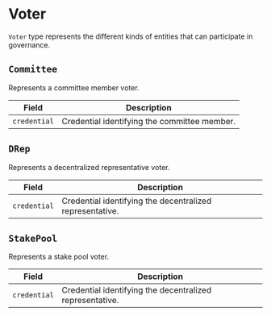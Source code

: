# Voter

`Voter` type represents the different kinds of entities that can participate in governance.

## `Committee`

Represents a committee member voter.

| Field        | Description                                  |
| ------------ | -------------------------------------------- |
| `credential` | Credential identifying the committee member. |


## `DRep`

Represents a decentralized representative voter.

| Field        | Description                                              |
| ------------ | -------------------------------------------------------- |
| `credential` | Credential identifying the decentralized representative. |


## `StakePool`

Represents a stake pool voter. 

| Field        | Description                                              |
| ------------ | -------------------------------------------------------- |
| `credential` | Credential identifying the decentralized representative. |


